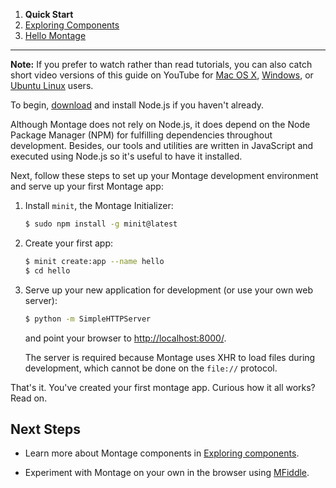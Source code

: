 1. **Quick Start**
2. [Exploring Components](https://github.com/montagejs/montage/wiki/Exploring-components)
3. [Hello Montage](https://github.com/montagejs/montage/wiki/Hello-Montage)

***

**Note:** If you prefer to watch rather than read tutorials, you can also catch short video versions of this guide on YouTube for [Mac OS X](http://www.youtube.com/watch?v=JfT1ML200JI), [Windows](http://www.youtube.com/watch?v=HDOItFcfopY), or [Ubuntu Linux](http://www.youtube.com/watch?v=OcLN-zP3A00) users.

To begin, [download](http://nodejs.org/download/) and install Node.js if you haven't already.

Although Montage does not rely on Node.js, it does depend on the Node Package Manager (NPM) for fulfilling dependencies throughout development. Besides, our tools and utilities are written in JavaScript and executed using Node.js so it's useful to have it installed.

Next, follow these steps to set up your Montage development environment and serve up your first Montage app:

1. Install `minit`, the Montage Initializer:
 
    ```bash
    $ sudo npm install -g minit@latest
    ```

2. Create your first app:

    ```bash
    $ minit create:app --name hello
    $ cd hello
    ```

3. Serve up your new application for development (or use your own web server):

    ```bash
    $ python -m SimpleHTTPServer
    ```

    and point your browser to [http://localhost:8000/](http://localhost:8000).

    The server is required because Montage uses XHR to load files during development, which cannot be done on the `file://` protocol.

That's it. You've created your first montage app. Curious how it all works? Read on.

## Next Steps
* Learn more about Montage components in [Exploring components](https://github.com/montagejs/montage/wiki/Exploring-components).

* Experiment with Montage on your own in the browser using [MFiddle](http://montagejs.github.com/montage/samples/mfiddle/).